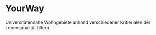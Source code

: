 YourWay
=====

Universitätennahe Wohngebiete anhand verschiedener Kritierialen der Lebensqualität filtern

